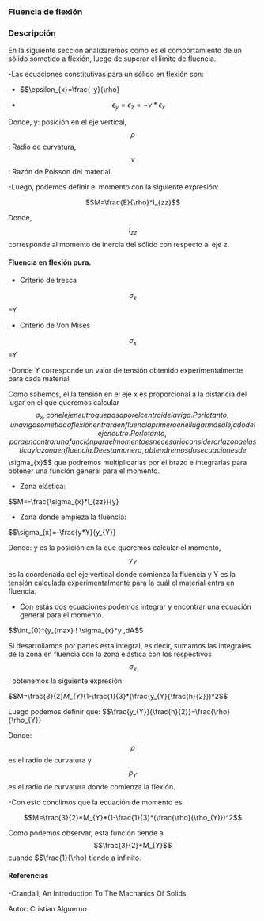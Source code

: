 ### Fluencia de flexión

### Descripción

En la siguiente sección analizaremos como es el comportamiento de un sólido sometido a flexión, luego de superar el límite de fluencia.

-Las ecuaciones constitutivas para un sólido en flexión son:

- $$\epsilon_{x}=\frac{-y}{\rho}

- $$\epsilon_{y}=\epsilon_{z}=-\nu*\epsilon_{x}$$

Donde, y: posición en el eje vertical, $$\rho$$: Radio de curvatura, $$\nu$$: Razón de Poisson del material.

-Luego, podemos definir el momento con la siguiente expresión:

$$M=\frac{E}{\rho}*I_{zz}$$

Donde, $$I_{zz}$$ corresponde al momento de inercia del sólido con respecto al eje z.

#### Fluencia en flexión pura.

- Criterio de tresca

$$\sigma_{x}$$=Y

- Criterio de Von Mises

$$\sigma_{x}$$=Y

-Donde Y corresponde un valor de tensión obtenido experimentalmente para cada material

Como sabemos, el la tensión en el eje x es proporcional a la distancia del lugar en el que queremos calcular $$\sigma_{x}, con el eje neutro que pasa por el centroide la viga.
Por lo tanto, una viga sometida a flexión entrará en fluencia primero en el lugar más alejado del eje neutro. Por lo tanto, para encontrar una función para el momento es necesario
considerar la zona elástica y la zona en fluencia. De esta manera, obtendremos dos ecuaciones de $$\sigma_{x}$$ que podremos multiplicarlas por el brazo e integrarlas para obtener 
una función general para el momento.

- Zona elástica:

$$M=-\frac{\sigma_{x}*I_{zz}}{y}

- Zona donde empieza la fluencia:

$$\sigma_{x}=-\frac{y*Y}{y_{Y}}

Donde: y es la posición en la que queremos calcular el momento, $$y_{Y}$$ es la coordenada del eje vertical donde comienza la fluencia y Y es la tensión calculada experimentalmente 
para la cuál el material entra en fluencia.

- Con estás dos ecuaciones podemos integrar y encontrar una ecuación general para el momento.

$$\int_{0}^{y_{max} \! \sigma_{x}*y  \,dA$$

Si desarrollamos por partes esta integral, es decir, sumamos las integrales de la zona en fluencia con la zona elástica con los respectivos $$\sigma_{x}$$, obtenemos la siguiente expresión.

$$M=\frac{3}{2}*M_{Y}*(1-\frac{1}{3}*(\frac{y_{Y}{\frac{h}{2}})^2$$

Luego podemos definir que: $$\frac{y_{Y}}{\frac{h}{2}}=\frac{\rho}{\rho_{Y}}

Donde: $$\rho$$ es el radio de curvatura y $$\rho_{Y}$$ es el radio de curvatura donde comienza la flexión.

-Con esto conclimos que la ecuación de momento es:

$$M=\frac{3}{2}*M_{Y}*(1-\frac{1}{3}*(\frac{\rho}{\rho_(Y)})^2$$

Como podemos observar, esta función tiende a $$\frac{3}{2}*M_{Y}$$ cuando $$\frac{1}{\rho} tiende a infinito.


#### Referencias

-Crandall, An Introduction To The Machanics Of Solids


Autor: Cristian Alguerno












